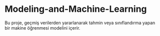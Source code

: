 # Modeling-and-Machine-Learning
Bu proje, geçmiş verilerden yararlanarak tahmin veya sınıflandırma yapan bir makine öğrenmesi modelini içerir.
